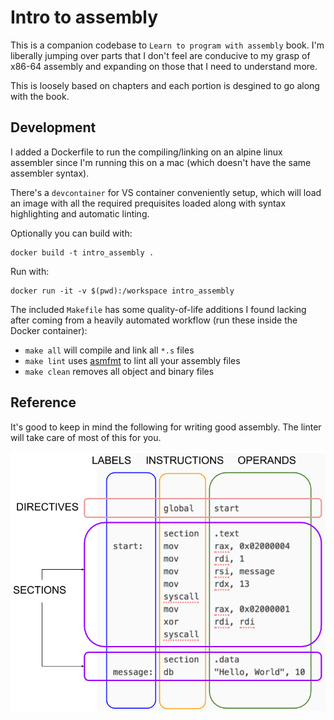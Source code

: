# Intro to assembly

This is a companion codebase to `Learn to program with assembly` book. I'm liberally jumping over parts that I don't feel are conducive to my grasp of x86-64 assembly and expanding on those that I need to understand more.

This is loosely based on chapters and each portion is desgined to go along with the book.

## Development

I added a Dockerfile to run the compiling/linking on an alpine linux assembler since I'm running this on a mac (which doesn't have the same assembler syntax).

There's a `devcontainer` for VS container conveniently setup, which will load an image with all the required prequisites loaded along with syntax highlighting and automatic linting.

Optionally you can build with:

```shell
docker build -t intro_assembly . 
```

Run with:

```shell
docker run -it -v $(pwd):/workspace intro_assembly
```

The included `Makefile` has some quality-of-life additions I found lacking after coming from a heavily automated workflow (run these inside the Docker container):

- `make all` will compile and link all `*.s` files
- `make lint` uses [asmfmt](https://github.com/klauspost/asmfmt) to lint all your assembly files
- `make clean` removes all object and binary files

## Reference

It's good to keep in mind the following for writing good assembly. The linter will take care of most of this for you.

![assembly_layout](docs/code_layout.png)
